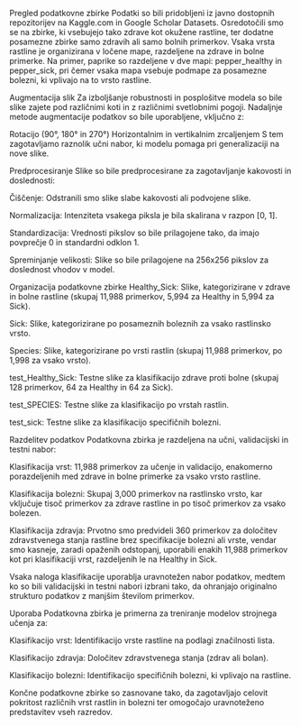 Pregled podatkovne zbirke
Podatki so bili pridobljeni iz javno dostopnih repozitorijev na Kaggle.com in Google Scholar Datasets. Osredotočili smo se na zbirke, ki vsebujejo tako zdrave kot okužene rastline, ter dodatne posamezne zbirke samo zdravih ali samo bolnih primerkov. Vsaka vrsta rastline je organizirana v ločene mape, razdeljene na zdrave in bolne primerke. Na primer, paprike so razdeljene v dve mapi: pepper_healthy in pepper_sick, pri čemer vsaka mapa vsebuje podmape za posamezne bolezni, ki vplivajo na to vrsto rastline.

Augmentacija slik
Za izboljšanje robustnosti in posplošitve modela so bile slike zajete pod različnimi koti in z različnimi svetlobnimi pogoji. Nadaljnje metode augmentacije podatkov so bile uporabljene, vključno z:

Rotacijo (90°, 180° in 270°)
Horizontalnim in vertikalnim zrcaljenjem
S tem zagotavljamo raznolik učni nabor, ki modelu pomaga pri generalizaciji na nove slike.

Predprocesiranje
Slike so bile predprocesirane za zagotavljanje kakovosti in doslednosti:

Čiščenje: Odstranili smo slike slabe kakovosti ali podvojene slike.

Normalizacija: Intenziteta vsakega piksla je bila skalirana v razpon [0, 1].

Standardizacija: Vrednosti pikslov so bile prilagojene tako, da imajo povprečje 0 in standardni odklon 1.

Spreminjanje velikosti: Slike so bile prilagojene na 256x256 pikslov za doslednost vhodov v model.

Organizacija podatkovne zbirke
Healthy_Sick: Slike, kategorizirane v zdrave in bolne rastline (skupaj 11,988 primerkov, 5,994 za Healthy in 5,994 za Sick).

Sick: Slike, kategorizirane po posameznih boleznih za vsako rastlinsko vrsto.

Species: Slike, kategorizirane po vrsti rastlin (skupaj 11,988 primerkov, po 1,998 za vsako vrsto).

test_Healthy_Sick: Testne slike za klasifikacijo zdrave proti bolne (skupaj 128 primerkov, 64 za Healthy in 64 za Sick).

test_SPECIES: Testne slike za klasifikacijo po vrstah rastlin.

test_sick: Testne slike za klasifikacijo specifičnih bolezni.

Razdelitev podatkov
Podatkovna zbirka je razdeljena na učni, validacijski in testni nabor:

Klasifikacija vrst: 11,988 primerkov za učenje in validacijo, enakomerno porazdeljenih med zdrave in bolne primerke za vsako vrsto rastline.

Klasifikacija bolezni: Skupaj 3,000 primerkov na rastlinsko vrsto, kar vključuje tisoč primerkov za zdrave rastline in po tisoč primerkov za vsako bolezen.

Klasifikacija zdravja: Prvotno smo predvideli 360 primerkov za določitev zdravstvenega stanja rastline brez specifikacije bolezni ali vrste, vendar smo kasneje, zaradi opaženih odstopanj, uporabili enakih 11,988 primerkov kot pri klasifikaciji vrst, razdeljenih le na Healthy in Sick.

Vsaka naloga klasifikacije uporablja uravnotežen nabor podatkov, medtem ko so bili validacijski in testni nabori izbrani tako, da ohranjajo originalno strukturo podatkov z manjšim številom primerkov.

Uporaba
Podatkovna zbirka je primerna za treniranje modelov strojnega učenja za:

Klasifikacijo vrst: Identifikacijo vrste rastline na podlagi značilnosti lista.

Klasifikacijo zdravja: Določitev zdravstvenega stanja (zdrav ali bolan).

Klasifikacijo bolezni: Identifikacijo specifičnih bolezni, ki vplivajo na rastline.

Končne podatkovne zbirke so zasnovane tako, da zagotavljajo celovit pokritost različnih vrst rastlin in bolezni ter omogočajo uravnoteženo predstavitev vseh razredov.
